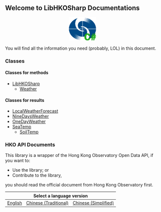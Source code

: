 ## Welcome to LibHKOSharp Documentations

<p align="center"><img src="./HKOSharp_Logo.png" height = "75"/></p>

You will find all the information you need (probably, LOL) in this document.

### Classes

#### Classes for methods

* [LibHKOSharp](LibHKOSharp)
  * [Weather](LibHKOSharp_Weather)

#### Classes for results

* [LocalWeatherForecast](LocalWeatherForecast)
* [NineDaysWeather](NineDaysWeather)
* [OneDayWeather](OneDayWeather)
* [SeaTemp](SeaTemp)
  * [SoilTemp](SoilTemp)

### HKO API Documents

This library is a wrapper of the Hong Kong Observatory Open Data API, if you want to:

* Use the library; or
* Contribute to the library,

you should read the official document from Hong Kong Observatory first.

<table>
<thead>
  <tr>
    <th colspan="3">Select a language version</th>
  </tr>
</thead>
<tbody>
  <tr>
    <td><a href="https://www.hko.gov.hk/tc/weatherAPI/doc/files/HKO_Open_Data_API_Documentation.pdf" target="_blank" rel="noopener noreferrer">English</a></td>
    <td><a href="https://www.hko.gov.hk/tc/weatherAPI/doc/files/HKO_Open_Data_API_Documentation_tc.pdf" target="_blank" rel="noopener noreferrer">Chinese (Traditional)</a></td>
    <td><a href="https://www.hko.gov.hk/tc/weatherAPI/doc/files/HKO_Open_Data_API_Documentation_sc.pdf" target="_blank" rel="noopener noreferrer">Chinese (Simplified)</a></td>
  </tr>
</tbody>
</table>
